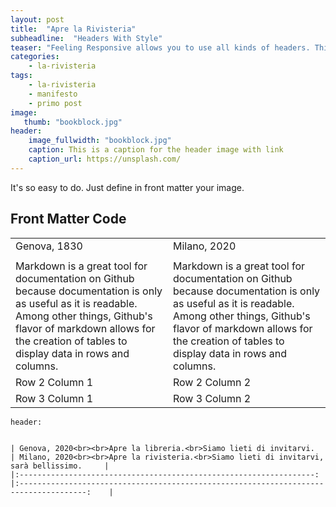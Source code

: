 ```yaml
---
layout: post
title:  "Apre la Rivisteria"
subheadline:  "Headers With Style"
teaser: "Feeling Responsive allows you to use all kinds of headers. This example shows a header with a <em>full-width-image</em>."
categories:
    - la-rivisteria
tags:
    - la-rivisteria
    - manifesto
    - primo post
image:
   thumb: "bookblock.jpg"
header:
    image_fullwidth: "bookblock.jpg"
    caption: This is a caption for the header image with link
    caption_url: https://unsplash.com/
---
```

It's so easy to do. Just define in front matter your image.
<!--more-->

## Front Matter Code
| | |
| :---------------                      | :--------------- |
| Genova, 1830 | Milano, 2020 |
| | |
| Markdown is a great tool for documentation on Github because documentation is only as useful as it is readable. Among other things, Github's flavor of markdown allows for the creation of tables to display data in rows and columns. | Markdown is a great tool for documentation on Github because documentation is only as useful as it is readable. Among other things, Github's flavor of markdown allows for the creation of tables to display data in rows and columns. |
| Row 2 Column 1 | Row 2 Column 2 |
| Row 3 Column 1 | Row 3 Column 2 |

~~~
header:

    
| Genova, 2020<br><br>Apre la libreria.<br>Siamo lieti di invitarvi. 	| Milano, 2020<br><br>Apre la rivisteria.<br>Siamo lieti di invitarvi, sarà bellissimo. 	|
|:------------------------------------------------------------------:	|:-------------------------------------------------------------------------------------:	|

~~~
